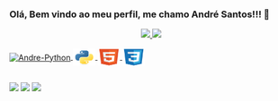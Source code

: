 ### Olá, Bem vindo ao meu perfil, me chamo André Santos!!! 👋


<div align="center">
  <a href="https://github.com/ANDSANTOS4546">
  <img height="120em" src="https://github-readme-stats.vercel.app/api?username=ANDSANTOS4546&show_icons=true&theme=tokyonight&include_all_commits=true&count_private=true"/>
  <img height="120em" src="https://github-readme-stats.vercel.app/api/top-langs/?username=ANDSANTOS4546&layout=compact&langs_count=7&theme=tokyonight"/>
</div>
  
<div style="display: inline_block"><br>
  <img align="center" alt="Andre-Python" height="30" width="40" src="[https://github.com/devicons/devicon/blob/master/icons/amazonwebservices/amazonwebservices-original.svg]">
  <img align="center" alt="Andre-Python" height="30" width="40" src="https://raw.githubusercontent.com/devicons/devicon/master/icons/python/python-original.svg">
  <img align="center" alt="Andre-HTML" height="30" width="40" src="https://raw.githubusercontent.com/devicons/devicon/master/icons/html5/html5-original.svg">
  <img align="center" alt="Andre-CSS" height="30" width="40" src="https://raw.githubusercontent.com/devicons/devicon/master/icons/css3/css3-original.svg">
</div>
  
  ##
  
<div> 
  
  <a href="https://www.linkedin.com/in/andr%C3%A9-santos-36435b165/" target="_blank"><img src="https://img.shields.io/badge/-LinkedIn-%230077B5?style=for-the-badge&logo=linkedin&logoColor=white" target="_blank"></a> 
  <a href = "mailto:andrenascimento4546@gmail.com"><img src="https://img.shields.io/badge/-Gmail-%23333?style=for-the-badge&logo=gmail&logoColor=white" target="_blank"></a>
  <a href="https://www.instagram.com/andresantosgt/" target="_blank"><img src="https://img.shields.io/badge/-Instagram-%23E4405F?style=for-the-badge&logo=instagram&logoColor=white" target="_blank"></a>

</div>
